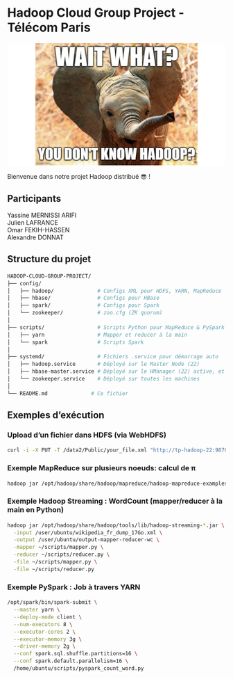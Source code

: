 # Hadoop Cloud Group Project - Télécom Paris

<p align="center">
  <img src="./elephant-hadoop.jpg" alt="WAIT WHAT? YOU DON'T KNOW HADOOP?" width="500"/>
</p>

Bienvenue dans notre projet Hadoop distribué 😎 !

## Participants
Yassine MERNISSI ARIFI <br/>
Julien LAFRANCE <br/>
Omar FEKIH-HASSEN <br/>
Alexandre DONNAT <br/>

## Structure du projet

```bash
HADOOP-CLOUD-GROUP-PROJECT/
├── config/
│   ├── hadoop/              # Configs XML pour HDFS, YARN, MapReduce
│   ├── hbase/               # Configs pour HBase 
│   ├── spark/               # Configs pour Spark
│   └── zookeeper/           # zoo.cfg (ZK quorum)
│
├── scripts/                 # Scripts Python pour MapReduce & PySpark
│   ├── yarn                 # Mapper et reducer à la main
│   └── spark                # Scripts Spark
│
├── systemd/                 # Fichiers .service pour démarrage auto
│   ├── hadoop.service       # Déployé sur le Master Node (22)
│   ├── hbase-master.service # Déployé sur le HManager (22) active, et le HManager standby (9)
│   └── zookeeper.service    # Déployé sur toutes les machines
│
└── README.md              # Ce fichier
```

## Exemples d’exécution

### Upload d’un fichier dans HDFS (via WebHDFS)
```bash
curl -i -X PUT -T /data2/Public/your_file.xml "http://tp-hadoop-22:9870/webhdfs/v1/user/ubuntu/your_file.xml?op=CREATE&overwrite=true&user.name=ubuntu" -L
```

### Exemple MapReduce sur plusieurs noeuds: calcul de π
```bash
hadoop jar /opt/hadoop/share/hadoop/mapreduce/hadoop-mapreduce-examples-*.jar pi 16 1000
```

### Exemple Hadoop Streaming : WordCount (mapper/reducer à la main en Python)
```bash
hadoop jar /opt/hadoop/share/hadoop/tools/lib/hadoop-streaming-*.jar \
  -input /user/ubuntu/wikipedia_fr_dump_17Go.xml \
  -output /user/ubuntu/output-mapper-reducer-wc \
  -mapper ~/scripts/mapper.py \
  -reducer ~/scripts/reducer.py \
  -file ~/scripts/mapper.py \
  -file ~/scripts/reducer.py
```

### Exemple PySpark : Job à travers YARN
```bash
/opt/spark/bin/spark-submit \
  --master yarn \
  --deploy-mode client \
  --num-executors 8 \
  --executor-cores 2 \
  --executor-memory 3g \
  --driver-memory 2g \
  --conf spark.sql.shuffle.partitions=16 \
  --conf spark.default.parallelism=16 \
  /home/ubuntu/scripts/pyspark_count_word.py
```
